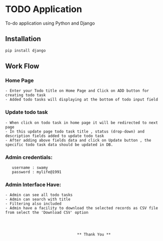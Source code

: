 # TODO Application 

To-do application using Python and Django

## Installation

```bash
pip install django
```

## Work Flow

### Home Page
	- Enter your Todo title on Home Page and Click on ADD button for creating todo task
	- Added todo tasks will displaying at the bottom of todo input field

### Update todo task
	- When click on todo task in home page it will be redirected to next page
	- In this update page todo task title , status (drop-down) and description fields added to update todo task
	- After adding above fields data and click on Update button , the specific todo task data should be updated in DB.

### Admin credentials:
```
   username : swamy
   password : mylife@1991
```

### Admin Interface Have:

	- Admin can see all todo tasks
	- Admin can search with title 
	- Filtering also included 
	- Admin have a facility to download the selected records as CSV file from select the 'Download CSV' option




									** Thank You **